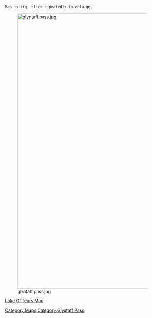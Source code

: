 `Map is big, click repeatedly to enlarge.`

<figure>
<img src="glyntaff.pass.jpg" title="glyntaff.pass.jpg" width="900"
alt="glyntaff.pass.jpg" />
<figcaption aria-hidden="true">glyntaff.pass.jpg</figcaption>
</figure>

[Lake Of Tears Map](Lake_Of_Tears_Map "wikilink")  

[Category:Maps](Category:Maps "wikilink") [Category:Glyntaff
Pass](Category:Glyntaff_Pass "wikilink")

